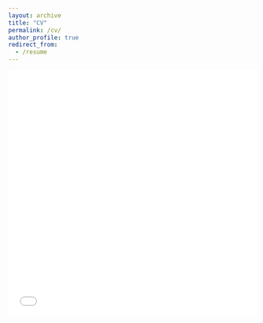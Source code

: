 ```yaml
---
layout: archive
title: "CV"
permalink: /cv/
author_profile: true
redirect_from:
  - /resume
---
```


<iframe src="/files/Arju_CV.pdf" width="100%" height="500" frameborder="no" border="0" marginwidth="0" marginheight="0"></iframe>

<!-- You can download a PDF copy of my CV [here](/files/Swapnil_s_CV.pdf). -->
